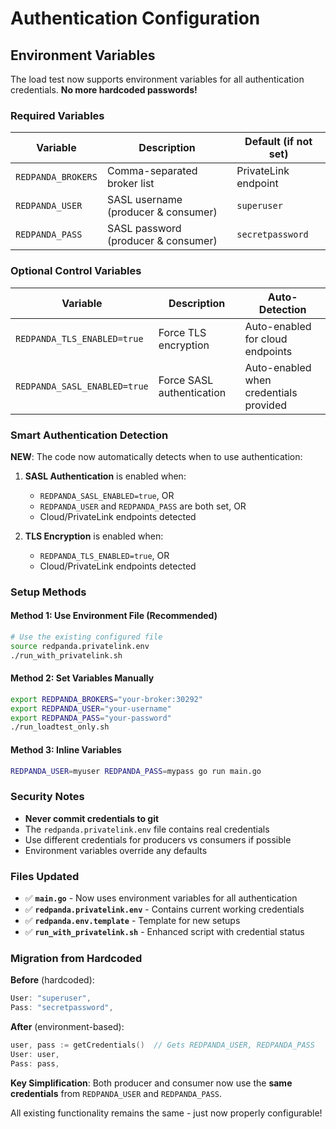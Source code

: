 # Authentication Configuration

## Environment Variables

The load test now supports environment variables for all authentication credentials. **No more hardcoded passwords!**

### Required Variables

| Variable | Description | Default (if not set) |
|----------|-------------|---------------------|
| `REDPANDA_BROKERS` | Comma-separated broker list | PrivateLink endpoint |
| `REDPANDA_USER` | SASL username (producer & consumer) | `superuser` |
| `REDPANDA_PASS` | SASL password (producer & consumer) | `secretpassword` |

### Optional Control Variables

| Variable | Description | Auto-Detection |
|----------|-------------|----------------|
| `REDPANDA_TLS_ENABLED=true` | Force TLS encryption | Auto-enabled for cloud endpoints |
| `REDPANDA_SASL_ENABLED=true` | Force SASL authentication | Auto-enabled when credentials provided |

### Smart Authentication Detection

**NEW**: The code now automatically detects when to use authentication:

1. **SASL Authentication** is enabled when:
   - `REDPANDA_SASL_ENABLED=true`, OR
   - `REDPANDA_USER` and `REDPANDA_PASS` are both set, OR  
   - Cloud/PrivateLink endpoints detected

2. **TLS Encryption** is enabled when:
   - `REDPANDA_TLS_ENABLED=true`, OR
   - Cloud/PrivateLink endpoints detected

### Setup Methods

#### Method 1: Use Environment File (Recommended)
```bash
# Use the existing configured file
source redpanda.privatelink.env
./run_with_privatelink.sh
```

#### Method 2: Set Variables Manually
```bash
export REDPANDA_BROKERS="your-broker:30292"
export REDPANDA_USER="your-username"
export REDPANDA_PASS="your-password"
./run_loadtest_only.sh
```

#### Method 3: Inline Variables
```bash
REDPANDA_USER=myuser REDPANDA_PASS=mypass go run main.go
```

### Security Notes

- **Never commit credentials to git**
- The `redpanda.privatelink.env` file contains real credentials
- Use different credentials for producers vs consumers if possible
- Environment variables override any defaults

### Files Updated

- ✅ **`main.go`** - Now uses environment variables for all authentication
- ✅ **`redpanda.privatelink.env`** - Contains current working credentials  
- ✅ **`redpanda.env.template`** - Template for new setups
- ✅ **`run_with_privatelink.sh`** - Enhanced script with credential status

### Migration from Hardcoded

**Before** (hardcoded):
```go
User: "superuser",
Pass: "secretpassword",
```

**After** (environment-based):
```go  
user, pass := getCredentials()  // Gets REDPANDA_USER, REDPANDA_PASS
User: user,
Pass: pass,
```

**Key Simplification**: Both producer and consumer now use the **same credentials** from `REDPANDA_USER` and `REDPANDA_PASS`.

All existing functionality remains the same - just now properly configurable!

